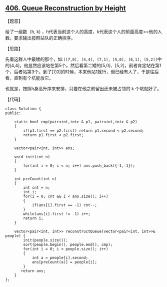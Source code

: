 ## [406. Queue Reconstruction by Height](https://leetcode.com/problems/queue-reconstruction-by-height/description/)

【题意】

给了一组数（h, k) ，h代表当前这个人的高度，k代表这个人的前面高度>=他的人数。要求输出按照站队的正确排序。



【思路】

先看这群人中最矮的那个，如:`[[7,0], [4,4], [7,1], [5,0], [6,1], [5,2]]`中的[4,4]，他显然应该站在第5个。然后看第二矮的[5,0]、[5,2]，前者肯定站在第1个，后者站第3个。到了[7,0]的时候，本来他站1就行，但已经有人了，于是往后看，直到有个坑能放它。

也就是，按照h身高升序来安排，只要在他之前留出还未被占领的 k 个坑就好了。



【代码】

```
class Solution {
public:

	static bool cmp(pair<int,int> & p1, pair<int,int> & p2)
	{
		if(p1.first == p2.first) return p1.second < p2.second;
		return p1.first < p2.first;
	}

	vector<pair<int, int>> ans;
	
    void init(int n)
    {
        for(int i = 0; i < n; i++) ans.push_back({-1,-1});
    }
    
	int preCount(int n)
	{
		int cnt = n;
        int i;
		for(i = 0; cnt && i < ans.size(); i++)
		{
			if(ans[i].first == -1) cnt--;
		}
        while(ans[i].first != -1) i++;
		return i;
	}
	
    vector<pair<int, int>> reconstructQueue(vector<pair<int, int>>& people) {
        init(people.size());
        sort(people.begin(), people.end(), cmp);
        for(int i = 0; i < people.size(); i++)
        {
        	int a = people[i].second;
        	ans[preCount(a)] = people[i];
		}
       return ans; 
    }
};
```


